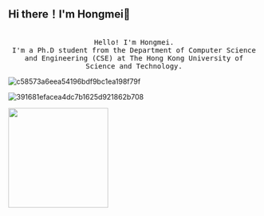 ## Hi there！I'm Hongmei👋
<p align="center">
  <br>
  <samp>
    Hello! I'm Hongmei.
    <br>I'm a Ph.D student from the Department of Computer Science and Engineering (CSE) at The Hong Kong University of Science and Technology.<br>

![c58573a6eea54196bdf9bc1ea198f79f](https://github.com/HongmeiWANG-HKUST/HongmeiWANG-HKUST/assets/175083012/cbeceac5-c8e4-4efb-bdf9-0fc4ee84b302)

![391681efacea4dc7b1625d921862b708](https://github.com/HongmeiWANG-HKUST/HongmeiWANG-HKUST/assets/175083012/7ea30d04-ff37-42c6-92a6-69f5d1fc907c)



  <img src="[https://github.com/HongmeiWANG-HKUST/HongmeiWANG-HKUST/assets/175083012/7ea30d04-ff37-42c6-92a6-69f5d1fc907c.gif]" width="200"/>


<!--
**HongmeiWANG-HKUST/HongmeiWANG-HKUST** is a ✨ _special_ ✨ repository because its `README.md` (this file) appears on your GitHub profile.

Here are some ideas to get you started:

- 🔭 I’m currently working on ...
- 🌱 I’m currently learning ...
- 👯 I’m looking to collaborate on ...
- 🤔 I’m looking for help with ...
- 💬 Ask me about ...
- 📫 How to reach me: ...
- 😄 Pronouns: ...
- ⚡ Fun fact: ...
-->
